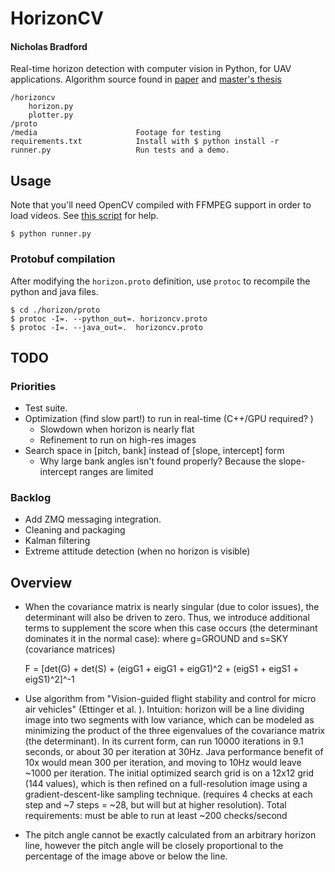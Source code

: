 # HorizonCV

#### Nicholas Bradford

Real-time horizon detection with computer vision in Python, for UAV applications. Algorithm source found in [paper](http://www.tandfonline.com/doi/pdf/10.1163/156855303769156983?needAccess=true) and [master's thesis](https://pdfs.semanticscholar.org/9037/e7955e4b7c9339dc34bd75e563a86636cca8.pdf)

    /horizoncv
        horizon.py
        plotter.py
    /proto
    /media                      Footage for testing
    requirements.txt            Install with $ python install -r 
    runner.py                   Run tests and a demo.


## Usage

Note that you'll need OpenCV compiled with FFMPEG support in order to load videos. See [this script](https://github.com/nsbradford/ExuberantCV/blob/master/installOpenCV.sh) for help.

    $ python runner.py

### Protobuf compilation

After modifying the `horizon.proto` definition, use `protoc` to recompile the python and java files.

    $ cd ./horizon/proto
    $ protoc -I=. --python_out=. horizoncv.proto
    $ protoc -I=. --java_out=.  horizoncv.proto 

## TODO

### Priorities

* Test suite.
* Optimization (find slow part!) to run in real-time (C++/GPU required? )
    * Slowdown when horizon is nearly flat
    * Refinement to run on high-res images
* Search space in [pitch, bank] instead of [slope, intercept] form
    * Why large bank angles isn't found properly? Because the slope-intercept ranges are limited

### Backlog

* Add ZMQ messaging integration.    
* Cleaning and packaging
* Kalman filtering
* Extreme attitude detection (when no horizon is visible)

## Overview

* When the covariance matrix is nearly singular (due to color issues), the determinant will also be driven to zero. Thus, we introduce additional terms to supplement the score when this case occurs (the determinant dominates it in the normal case): where g=GROUND and s=SKY (covariance matrices) 

    F = [det(G) + det(S) + (eigG1 + eigG1 + eigG1)^2 + (eigS1 + eigS1 + eigS1)^2]^-1

* Use algorithm from "Vision-guided flight stability and control for micro air vehicles" (Ettinger et al. ). Intuition: horizon will be a line dividing image into two segments with low variance, which can be modeled as minimizing the product of the three eigenvalues of the covariance matrix (the determinant). In its current form, can run 10000 iterations in 9.1 seconds, or about 30 per iteration at 30Hz. Java performance benefit of 10x would mean 300 per iteration, and moving to 10Hz would leave ~1000 per iteration. The initial optimized search grid is on a 12x12 grid (144 values), which is then refined on a full-resolution image using a gradient-descent-like sampling technique. (requires 4 checks at each step and ~7 steps = ~28, but will but at higher resolution). Total requirements: must be able to run at least ~200 checks/second
* The pitch angle cannot be exactly calculated from an arbitrary horizon line, however the pitch angle will be closely proportional to the percentage of the image above or below the line.
